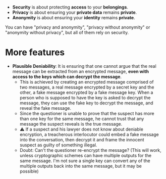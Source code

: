 - **Security** is about protecting **access** to your **belongings**.
- **Privacy** is about ensuring your **private data** remains **private**.
- **Anonymity** is about ensuring your **identity** remains **private**.

You can have "privacy and anonymity", "privacy without anonymity" or "anonymity without privacy", but all of them rely on security.
# More features
- **Plausible Deniability**: It is ensuring that one cannot argue that the real message can be extracted from an encrypted message, **even with access to the keys which can decrypt the message**.
	- This is achieved by creating an encrypted message comprised of two messages, a real message encrypted by a secret key and the other, a fake message encrypted by a fake message key. When a person who is supposed to have the key is asked to decrypt the message, they can use the fake key to decrypt the message, and reveal the fake message.
	- Since the questioner is unable to prove that the suspect has more than one key for the same message, he cannot trust that any message the suspect reveals is the true message.
	- ⚠️ If a suspect and his lawyer does not know about deniable encryption, a treacherous interlocutor could embed a fake message into the conversation, then decrypt it and frame the innocent suspect as guilty of something illegal.
	- Doubt: Can't the questioner re-encrypt the message? (This will work, unless cryptographic schemes can have multiple outputs for the same message. I'm not sure a single key can convert any of the multiple outputs back into the same message, but it may be possible)
